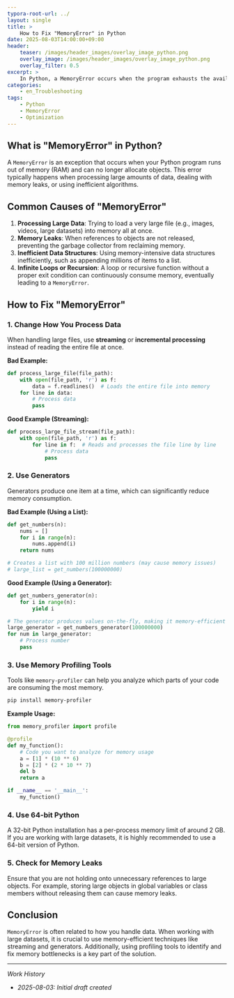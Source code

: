 ```yaml
---
typora-root-url: ../
layout: single
title: >
    How to Fix "MemoryError" in Python
date: 2025-08-03T14:00:00+09:00
header:
    teaser: /images/header_images/overlay_image_python.png
    overlay_image: /images/header_images/overlay_image_python.png
    overlay_filter: 0.5
excerpt: >
    In Python, a MemoryError occurs when the program exhausts the available system memory. This article explains the causes of MemoryError and how to fix it.
categories:
    - en_Troubleshooting
tags:
    - Python
    - MemoryError
    - Optimization
---
```


## What is "MemoryError" in Python?

A `MemoryError` is an exception that occurs when your Python program runs out of memory (RAM) and can no longer allocate objects. This error typically happens when processing large amounts of data, dealing with memory leaks, or using inefficient algorithms.

## Common Causes of "MemoryError"

1.  **Processing Large Data**: Trying to load a very large file (e.g., images, videos, large datasets) into memory all at once.
2.  **Memory Leaks**: When references to objects are not released, preventing the garbage collector from reclaiming memory.
3.  **Inefficient Data Structures**: Using memory-intensive data structures inefficiently, such as appending millions of items to a list.
4.  **Infinite Loops or Recursion**: A loop or recursive function without a proper exit condition can continuously consume memory, eventually leading to a `MemoryError`.

## How to Fix "MemoryError"

### 1. Change How You Process Data

When handling large files, use **streaming** or **incremental processing** instead of reading the entire file at once.

**Bad Example:**
```python
def process_large_file(file_path):
    with open(file_path, 'r') as f:
        data = f.readlines()  # Loads the entire file into memory
    for line in data:
        # Process data
        pass
```

**Good Example (Streaming):**
```python
def process_large_file_stream(file_path):
    with open(file_path, 'r') as f:
        for line in f:  # Reads and processes the file line by line
            # Process data
            pass
```

### 2. Use Generators

Generators produce one item at a time, which can significantly reduce memory consumption.

**Bad Example (Using a List):**
```python
def get_numbers(n):
    nums = []
    for i in range(n):
        nums.append(i)
    return nums

# Creates a list with 100 million numbers (may cause memory issues)
# large_list = get_numbers(100000000)
```

**Good Example (Using a Generator):**
```python
def get_numbers_generator(n):
    for i in range(n):
        yield i

# The generator produces values on-the-fly, making it memory-efficient
large_generator = get_numbers_generator(100000000)
for num in large_generator:
    # Process number
    pass
```

### 3. Use Memory Profiling Tools

Tools like `memory-profiler` can help you analyze which parts of your code are consuming the most memory.

```bash
pip install memory-profiler
```

**Example Usage:**
```python
from memory_profiler import profile

@profile
def my_function():
    # Code you want to analyze for memory usage
    a = [1] * (10 ** 6)
    b = [2] * (2 * 10 ** 7)
    del b
    return a

if __name__ == '__main__':
    my_function()
```

### 4. Use 64-bit Python

A 32-bit Python installation has a per-process memory limit of around 2 GB. If you are working with large datasets, it is highly recommended to use a 64-bit version of Python.

### 5. Check for Memory Leaks

Ensure that you are not holding onto unnecessary references to large objects. For example, storing large objects in global variables or class members without releasing them can cause memory leaks.

## Conclusion

`MemoryError` is often related to how you handle data. When working with large datasets, it is crucial to use memory-efficient techniques like streaming and generators. Additionally, using profiling tools to identify and fix memory bottlenecks is a key part of the solution.

---
*Work History*
- *2025-08-03: Initial draft created*
